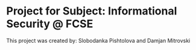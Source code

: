 # Project for Subject: Informational Security @ FCSE
This project was created by: Slobodanka Pishtolova and Damjan Mitrovski
